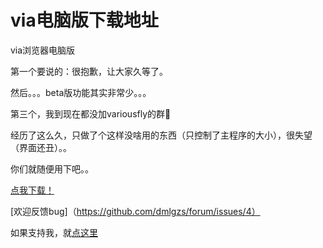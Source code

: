 # via电脑版下载地址

via浏览器电脑版

第一个要说的：很抱歉，让大家久等了。

然后。。。beta版功能其实非常少。。。

第三个，我到现在都没加variousfly的群🤣

经历了这么久，只做了个这样没啥用的东西（只控制了主程序的大小），很失望（界面还丑）。。

你们就随便用下吧。。

[点我下载！](https://guanghou-my.sharepoint.com/personal/dmlgzs_edu_get365_pw/_layouts/15/guestaccess.aspx?docid=059f04a3e211f4629bbdd50df4db64b03&authkey=AZfHRGtjCYNPkiarRtK1D1c)

[欢迎反馈bug]（https://github.com/dmlgzs/forum/issues/4）

如果支持我，就[点这里](https://github.com/dmlgzs/forum/blob/master/支持作者几种方法.md)
